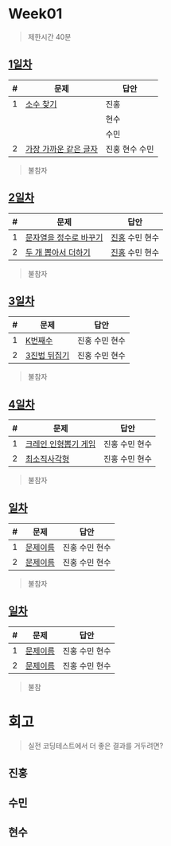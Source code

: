 # Week01

> 제한시간 40분

## [1일차](Day1)

| #   | 문제                                                                                      | 답안           |
| --- | ----------------------------------------------------------------------------------------- | -------------- |
| 1   | [소수 찾기](https://school.programmers.co.kr/learn/courses/30/lessons/12921)              | 진홍
| | | 현수 |
| | | 수민 |
| 2   | [가장 가까운 같은 글자](https://school.programmers.co.kr/learn/courses/30/lessons/142086) | 진홍 현수 수민 |

> 불참자
>
> <!-- 이름: 사유 -->

## [2일차](Day2)

| #   | 문제                                                                                      | 답안                           |
| --- | ----------------------------------------------------------------------------------------- | ------------------------------ |
| 1   | [문자열을 정수로 바꾸기](https://school.programmers.co.kr/learn/courses/30/lessons/12925) | [진홍](Day2/kjh1.kt) 수민 현수 |
| 2   | [두 개 뽑아서 더하기](https://school.programmers.co.kr/learn/courses/30/lessons/68644)    | [진홍](Day2/kjh2.kt) 수민 현수 |

> 불참자
>
> <!-- 이름: 사유 -->

## [3일차](Day3)

| #   | 문제                 | 답안           |
| --- | -------------------- | -------------- |
| 1   | [K번째수](https://school.programmers.co.kr/learn/courses/30/lessons/42748) | 진홍 수민 현수 |
| 2   | [3진법 뒤집기](https://school.programmers.co.kr/learn/courses/30/lessons/68935) | 진홍 수민 현수 |

> 불참자
>
> <!-- 이름: 사유 -->

## [4일차](Day4)

| #   | 문제                 | 답안           |
| --- | -------------------- | -------------- |
| 1   | [크레인 인형뽑기 게임](https://school.programmers.co.kr/learn/courses/30/lessons/64061) | 진홍 수민 현수 |
| 2   | [최소직사각형](https://school.programmers.co.kr/learn/courses/30/lessons/86491) | 진홍 수민 현수 |

> 불참자
>
> <!-- 이름: 사유 -->

## [일차](Day)

| #   | 문제                 | 답안           |
| --- | -------------------- | -------------- |
| 1   | [문제이름](문제링크) | 진홍 수민 현수 |
| 2   | [문제이름](문제링크) | 진홍 수민 현수 |

> 불참자
>
> <!-- 이름: 사유 -->

## [일차](Day)

| #   | 문제                 | 답안           |
| --- | -------------------- | -------------- |
| 1   | [문제이름](문제링크) | 진홍 수민 현수 |
| 2   | [문제이름](문제링크) | 진홍 수민 현수 |

> 불참
>
> <!-- 이름: 사유 -->

# 회고

> 실전 코딩테스트에서 더 좋은 결과를 거두려면?

## 진홍

## 수민

## 현수
